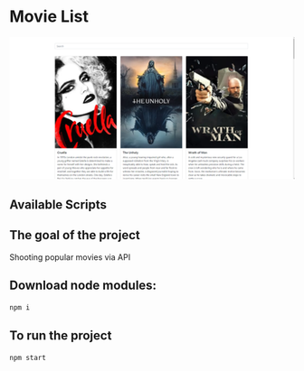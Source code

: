 # Movie List

![Movie List Design](https://github.com/melisademirparmak/movies/blob/master/src/images/preview.PNG)
## Available Scripts



## The goal of the project

Shooting popular movies via API

## Download node modules:
`npm i`

## To run the project
`npm start`
